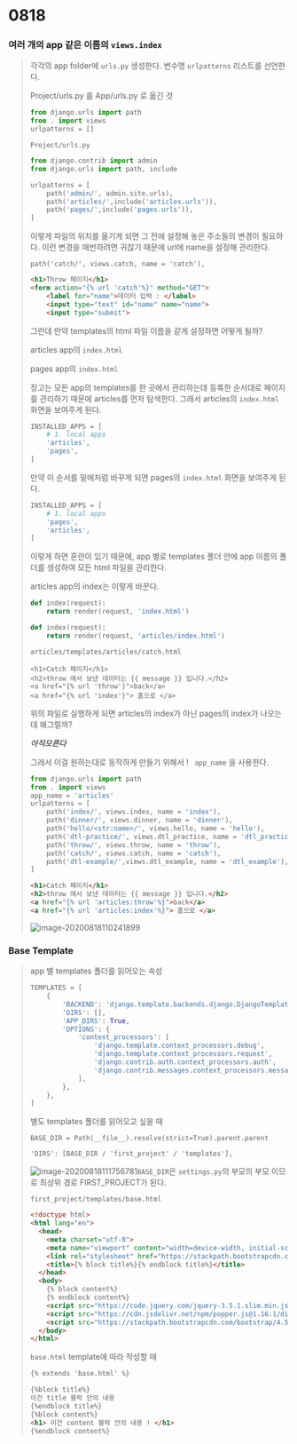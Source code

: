 # 0818

### 여러 개의 app 같은 이름의 `views.index`

> 각각의 app folder에 `urls.py` 생성한다. 변수명 `urlpatterns` 리스트를 선언한다.
>
> Project/urls.py 를 App/urls.py 로 옮긴 것
>
> ``` python
> from django.urls import path
> from . import views
> urlpatterns = []
> ```
>
> `Project/urls.py` 
>
> ```python
> from django.contrib import admin
> from django.urls import path, include
> 
> urlpatterns = [
>     path('admin/', admin.site.urls),
>     path('articles/',include('articles.urls')),
>     path('pages/',include('pages.urls')),
> ]
> ```
>
> 이렇게 파일의 위치를 옮기게 되면 그 전에 설정해 놓은 주소들의 변경이 필요하다. 이런 변경을 매번하려면 귀찮기 때문에 url에 name을 설정해 관리한다.
>
> `path('catch/', views.catch, name = 'catch'),`
>
> ```html
> <h1>Throw 페이지</h1>
> <form action="{% url 'catch'%}" method="GET">
>     <label for="name">데이터 입력 : </label>
>     <input type="text" id="name" name="name">
>     <input type="submit">
> ```
>
> 그런데 만약 templates의 html 파일 이름을 같게 설정하면 어떻게 될까?
>
> articles app의  `index.html`
>
> pages app의 `index.html`
>
> 장고는 모든 app의 templates를 한 곳에서 관리하는데 등록한 순서대로 페이지를 관리하기 때문에 articles를 먼저 탐색한다. 그래서 articles의 `index.html` 화면을 보여주게 된다.
>
> ```python
> INSTALLED_APPS = [
>     # 1. local apps
>     'articles',
>     'pages',
> ]
> ```
>
> 만약 이 순서를 밑에처럼 바꾸게 되면  pages의 `index.html` 화면을 보여주게 된다.
>
> ```python
> INSTALLED_APPS = [
>     # 1. local apps
>     'pages',
>     'articles',
> ]
> ```
>
> 이렇게 하면 혼란이 있기 때문에, app 별로 templates 폴더 안에 app 이름의 폴더를 생성하여 모든 html 파일을 관리한다.
>
> articles app의 index는 이렇게 바꾼다.
>
> ```python
> def index(request):
>     return render(request, 'index.html')
> ```
>
> ```python
> def index(request):
>     return render(request, 'articles/index.html')
> ```
>
>  `articles/templates/articles/catch.html`
>
> ```html<h1>Catch 페이지</h1>
> <h1>Catch 페이지</h1>
> <h2>throw 에서 보낸 데이터는 {{ message }} 입니다.</h2>
> <a href="{% url 'throw'}">back</a>
> <a href="{% url 'index'}"> 홈으로 </a>
> ```
>
> 위의 파일로 실행하게 되면 articles의 index가 아닌 pages의 index가 나오는데 왜그럴까?
>
> ***아직모른다***
>
> 그래서 이걸 원하는대로 동작하게 만들기 위해서 ! ` app_name` 을 사용한다.
>
> ```python
> from django.urls import path
> from . import views
> app_name = 'articles'
> urlpatterns = [
>     path('index/', views.index, name = 'index'),
>     path('dinner/', views.dinner, name = 'dinner'),
>     path('hello/<str:name>/', views.hello, name = 'hello'),
>     path('dtl-practice/', views.dtl_practice, name = 'dtl_practice'),
>     path('throw/', views.throw, name = 'throw'),
>     path('catch/', views.catch, name = 'catch'),
>     path('dtl-example/',views.dtl_example, name = 'dtl_example'),
> ]
> ```
>
> ```html
> <h1>Catch 페이지</h1>
> <h2>throw 에서 보낸 데이터는 {{ message }} 입니다.</h2>
> <a href="{% url 'articles:throw'%}">back</a>
> <a href="{% url 'articles:index'%}"> 홈으로 </a>
> ```
>
> 
>
> ![image-20200818110241899](C:\Users\aclass\AppData\Roaming\Typora\typora-user-images\image-20200818110241899.png)





### Base Template

> app 별 templates 폴더를 읽어오는 속성
>
> ```python
> TEMPLATES = [
>     {
>         'BACKEND': 'django.template.backends.django.DjangoTemplates',
>         'DIRS': [],
>         'APP_DIRS': True,
>         'OPTIONS': {
>             'context_processors': [
>                 'django.template.context_processors.debug',
>                 'django.template.context_processors.request',
>                 'django.contrib.auth.context_processors.auth',
>                 'django.contrib.messages.context_processors.messages',
>             ],
>         },
>     },
> ]
> ```
>
> 별도 templates 폴더를 읽어오고 싶을 때
>
> `BASE_DIR = Path(__file__).resolve(strict=True).parent.parent`
>
> `'DIRS': [BASE_DIR / 'first_project' / 'templates'],`
>
> ![image-20200818111756781](C:\Users\aclass\AppData\Roaming\Typora\typora-user-images\image-20200818111756781.png)`BASE_DIR`은 `settings.py`의 부모의 부모 이므로 최상위 경로 FIRST_PROJECT가 된다. 
>
> `first_project/templates/base.html`
>
> ```html
> <!doctype html>
> <html lang="en">
>   <head>
>     <meta charset="utf-8">
>     <meta name="viewport" content="width=device-width, initial-scale=1, shrink-to-fit=no">
>     <link rel="stylesheet" href="https://stackpath.bootstrapcdn.com/bootstrap/4.5.2/css/bootstrap.min.css" integrity="sha384-JcKb8q3iqJ61gNV9KGb8thSsNjpSL0n8PARn9HuZOnIxN0hoP+VmmDGMN5t9UJ0Z" crossorigin="anonymous">
>     <title>{% block title%}{% endblock title%}</title>
>   </head>
>   <body>
>     {% block content%}
>     {% endblock content%}
>     <script src="https://code.jquery.com/jquery-3.5.1.slim.min.js" integrity="sha384-DfXdz2htPH0lsSSs5nCTpuj/zy4C+OGpamoFVy38MVBnE+IbbVYUew+OrCXaRkfj" crossorigin="anonymous"></script>
>     <script src="https://cdn.jsdelivr.net/npm/popper.js@1.16.1/dist/umd/popper.min.js" integrity="sha384-9/reFTGAW83EW2RDu2S0VKaIzap3H66lZH81PoYlFhbGU+6BZp6G7niu735Sk7lN" crossorigin="anonymous"></script>
>     <script src="https://stackpath.bootstrapcdn.com/bootstrap/4.5.2/js/bootstrap.min.js" integrity="sha384-B4gt1jrGC7Jh4AgTPSdUtOBvfO8shuf57BaghqFfPlYxofvL8/KUEfYiJOMMV+rV" crossorigin="anonymous"></script>
>   </body>
> </html>
> ```
>
> `base.html` template에 따라 작성할 때
>
> ```html
> {% extends 'base.html' %}
> 
> {%block title%}
> 이건 title 블락 안의 내용
> {%endblock title%}
> {%block content%}
> <h1> 이건 content 블락 안의 내용 ! </h1>
> {%endblock content%}
> ```









